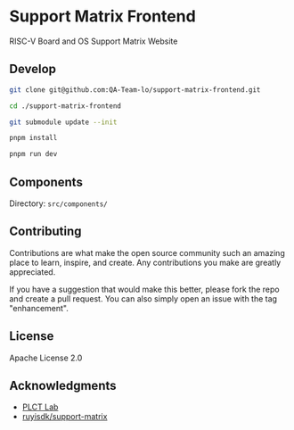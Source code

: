# Support Matrix Frontend

RISC-V Board and OS Support Matrix Website

## Develop

```bash
git clone git@github.com:QA-Team-lo/support-matrix-frontend.git 

cd ./support-matrix-frontend

git submodule update --init

pnpm install

pnpm run dev
```


## Components

Directory: `src/components/`

<!-- TODO: add components description -->

## Contributing

Contributions are what make the open source community such an amazing place to learn, inspire, and create. Any contributions you make are greatly appreciated.

If you have a suggestion that would make this better, please fork the repo and create a pull request. You can also simply open an issue with the tag "enhancement".

<!-- TODO: contributions guide (reports/code/system information/board information) -->

## License

Apache License 2.0

## Acknowledgments

- [PLCT Lab](https://plctlab.org/en/)
- [ruyisdk/support-matrix](https://github.com/ruyisdk/support-matrix)
